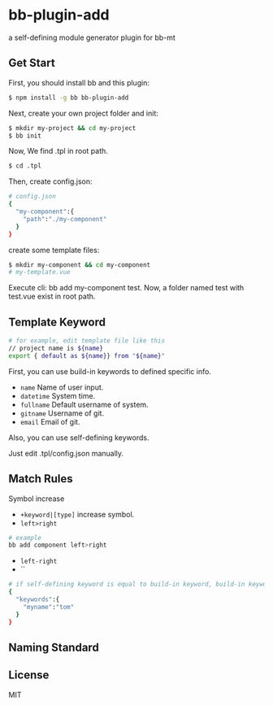 # bb-plugin-add
a self-defining module generator plugin for bb-mt

## Get Start

First, you should install bb and this plugin:
```sh
$ npm install -g bb bb-plugin-add

```
Next, create your own project folder and init:
```sh
$ mkdir my-project && cd my-project
$ bb init
```
Now, We find .tpl in root path.
```sh
$ cd .tpl
```
Then, create config.json:
```sh
# config.json
{
  "my-component":{
    "path":"./my-component"
  }
}
```
create some template files:
```sh
$ mkdir my-component && cd my-component
# my-template.vue
```
Execute cli: bb add my-component test.
Now, a folder named test with test.vue exist in root path.

## Template Keyword

```sh
# for example, edit template file like this
// project name is ${name}
export { default as ${name}} from "${name}"
```

First, you can use build-in keywords to defined specific info.

- `name`
  Name of user input.
- `datetime`
  System time.
- `fullname`
  Default username of system.
- `gitname`
  Username of git.
- `email`
  Email of git.

Also, you can use self-defining keywords.

Just edit .tpl/config.json manually.

## Match Rules

Symbol increase
- `+keyword|[type]`
  increase symbol.
- `left>right`
```sh
# example
bb add component left>right
```
- `left-right`
- ``


```sh
# if self-defining keyword is equal to build-in keyword, build-in keyword will be override!
{
  "keywords":{
    "myname":"tom"
  }
}
```

## Naming Standard



## License

MIT